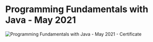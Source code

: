 # Programming Fundamentals with Java - May 2021
![Programming Fundamentals with Java - May 2021 - Certificate](https://user-images.githubusercontent.com/68066820/147578830-4f1e72d5-56d1-4f76-8341-d0a5e06d5d29.jpeg)
